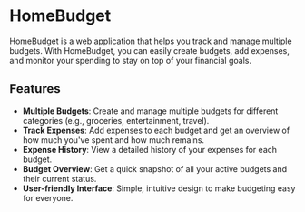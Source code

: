 # HomeBudget

HomeBudget is a web application that helps you track and manage multiple budgets. With HomeBudget, you can easily create budgets, add expenses, and monitor your spending to stay on top of your financial goals.

## Features

- **Multiple Budgets**: Create and manage multiple budgets for different categories (e.g., groceries, entertainment, travel).
- **Track Expenses**: Add expenses to each budget and get an overview of how much you've spent and how much remains.
- **Expense History**: View a detailed history of your expenses for each budget.
- **Budget Overview**: Get a quick snapshot of all your active budgets and their current status.
- **User-friendly Interface**: Simple, intuitive design to make budgeting easy for everyone.
